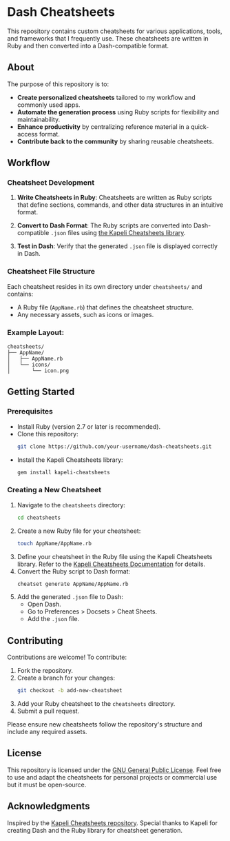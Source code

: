 
# Dash Cheatsheets

This repository contains custom cheatsheets for various applications, tools, and frameworks that I frequently use. These cheatsheets are written in Ruby and then converted into a Dash-compatible format.

## About

The purpose of this repository is to:
- **Create personalized cheatsheets** tailored to my workflow and commonly used apps.
- **Automate the generation process** using Ruby scripts for flexibility and maintainability.
- **Enhance productivity** by centralizing reference material in a quick-access format.
- **Contribute back to the community** by sharing reusable cheatsheets.

## Workflow

### Cheatsheet Development

1. **Write Cheatsheets in Ruby**: 
   Cheatsheets are written as Ruby scripts that define sections, commands, and other data structures in an intuitive format.

2. **Convert to Dash Format**: 
   The Ruby scripts are converted into Dash-compatible `.json` files using [the Kapeli Cheatsheets library](https://github.com/Kapeli/cheatsheets).

3. **Test in Dash**: 
   Verify that the generated `.json` file is displayed correctly in Dash.

### Cheatsheet File Structure

Each cheatsheet resides in its own directory under `cheatsheets/` and contains:
- A Ruby file (`AppName.rb`) that defines the cheatsheet structure.
- Any necessary assets, such as icons or images.

### Example Layout:
```
cheatsheets/
├── AppName/
│   ├── AppName.rb
│   └── icons/
│       └── icon.png
```

## Getting Started

### Prerequisites

- Install Ruby (version 2.7 or later is recommended).
- Clone this repository:
  ```bash
  git clone https://github.com/your-username/dash-cheatsheets.git
  ```
- Install the Kapeli Cheatsheets library:
  ```bash
  gem install kapeli-cheatsheets
  ```

### Creating a New Cheatsheet

1. Navigate to the `cheatsheets` directory:
   ```bash
   cd cheatsheets
   ```
2. Create a new Ruby file for your cheatsheet:
   ```bash
   touch AppName/AppName.rb
   ```
3. Define your cheatsheet in the Ruby file using the Kapeli Cheatsheets library. Refer to the [Kapeli Cheatsheets Documentation](https://github.com/Kapeli/cheatsheets) for details.
4. Convert the Ruby script to Dash format:
   ```bash
   cheatset generate AppName/AppName.rb
   ```
5. Add the generated `.json` file to Dash:
   - Open Dash.
   - Go to Preferences > Docsets > Cheat Sheets.
   - Add the `.json` file.

## Contributing

Contributions are welcome! To contribute:

1. Fork the repository.
2. Create a branch for your changes:
   ```bash
   git checkout -b add-new-cheatsheet
   ```
3. Add your Ruby cheatsheet to the `cheatsheets` directory.
4. Submit a pull request.

Please ensure new cheatsheets follow the repository's structure and include any required assets.

## License

This repository is licensed under the [GNU General Public License](LICENSE). Feel free to use and adapt the cheatsheets for personal projects or commercial use but it must be open-source.

## Acknowledgments

Inspired by the [Kapeli Cheatsheets repository](https://github.com/Kapeli/cheatsheets). Special thanks to Kapeli for creating Dash and the Ruby library for cheatsheet generation.
